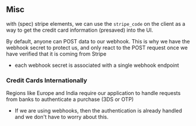 
## Misc
with (spec) stripe elements, we can use the `stripe_code` on the client as a way to get the credit card information (presaved) into the UI.

By default, anyone can POST data to our webhook. This is why we have the webhook secret to protect us, and only react to the POST request once we have verified that it is coming from Stripe
- each webhook secret is associated with a single webhook endpoint

### Credit Cards Internationally
Regions like Europe and India require our application to handle requests from banks to authenticate a purchase (3DS or OTP)
- If we are using webhooks, then the authentication is already handled and we don't have to worry about this.
